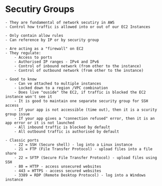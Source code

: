 # Secutiry Groups

    - They are fundamental of network secutiry in AWS
    - Control how traffic is allowed into or out of our EC2 Instances

    - Only contain allow rules
    - Can reference by IP or by security group

    - Are acting as a "firewall" on EC2
    - They regulate:
        - Access to ports
        - Authorised IP ranges - IPv4 and IPv6
        - Control of inbound network (from other to the instance)
        - Control of outbound network (from other to the instance)

    - Good to know
        - Can ve attached to multiple instances
        - Locked down to a region /VPC combination
        - Does live "ouside" the EC2, if traffic is blocked the EC2 instance won't see it
        - It is good to maintain one separate security group for SSH access
        - If your app is not accessible (time out), then it is a scurity group issue
        - If your app gives a "connection refused" error, then it is an app error or it is not launched
        - All inbound traffic is blocked by default
        - All outbound traffic is authorised by default

    - Classic ports
        - 22 = SSH (Secure shell) - log into a Linux instance
        - 21 = FTP (File Transfer Protocol) - upload files into a file share
        - 22 = SFTP (Secure File Transfer Protocol) - upload files using SSH
        - 80 = HTTP - access unsecured websites
        - 443 = HTTPS - access secured websites
        - 3389 = RDP (Remote Desktop Protocol) - log into a Windows instance
